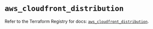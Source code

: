 # `aws_cloudfront_distribution`

Refer to the Terraform Registry for docs: [`aws_cloudfront_distribution`](https://registry.terraform.io/providers/hashicorp/aws/5.96.0/docs/resources/cloudfront_distribution).
